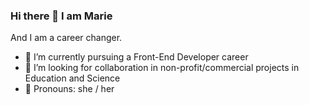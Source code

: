 ### Hi there 👋 I am Marie

And I am a career changer. 

- 🌱 I’m currently pursuing a Front-End Developer career
- 👯 I’m looking for collaboration in non-profit/commercial projects in Education and Science
- 👩 Pronouns: she / her

